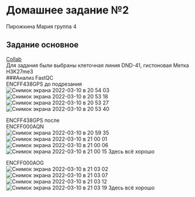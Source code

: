 # Домашнее задание №2
Пирожкина Мария группа 4

## Задание основное
[Collab](https://colab.research.google.com/drive/10IPYai5ftrE648XTtJP4mKO1mm-EvBOv?usp=sharing) <br>
Для задания были выбраны клеточная линия DND-41, гистоновая Метка H3K27me3 <br>
###Анализ FastQC <br>
ENCFF438GPS до подрезания<br>
![Снимок экрана 2022-03-10 в 20 54 03](https://user-images.githubusercontent.com/34075090/157725857-e86b532a-8616-48fb-a9fa-227aae57a248.png)
![Снимок экрана 2022-03-10 в 20 53 18](https://user-images.githubusercontent.com/34075090/157725868-bb01ff23-4a09-4ebe-b822-224b60703f6b.png)
![Снимок экрана 2022-03-10 в 20 53 27](https://user-images.githubusercontent.com/34075090/157725867-1b07d47a-2de3-4f88-8853-a5c71bae2b9c.png)
![Снимок экрана 2022-03-10 в 20 53 40](https://user-images.githubusercontent.com/34075090/157725865-9293175c-bea5-4fbe-81f8-78a4bf41e7cd.png)

ENCFF438GPS после <br>
ENCFF000AQN <br>
![Снимок экрана 2022-03-10 в 20 59 35](https://user-images.githubusercontent.com/34075090/157726149-f8c2e0d3-0110-4c1a-84e4-0008e5446689.png)
![Снимок экрана 2022-03-10 в 21 00 01](https://user-images.githubusercontent.com/34075090/157726139-bcb6e516-3be0-4735-8580-d0bb0203ca9a.png)
![Снимок экрана 2022-03-10 в 21 00 06](https://user-images.githubusercontent.com/34075090/157726144-1f70b353-8229-4978-a2f4-f3a31263d494.png)
![Снимок экрана 2022-03-10 в 21 00 15](https://user-images.githubusercontent.com/34075090/157726151-afd9c40f-2f63-4d01-b8dc-b8ba6678d959.png)
 Здесь всё хорошо <br>
 
ENCFF000AOG <br>
![Снимок экрана 2022-03-10 в 21 03 02](https://user-images.githubusercontent.com/34075090/157726742-a117e3fe-3bf7-4958-8eee-75f1ec316710.png)
![Снимок экрана 2022-03-10 в 21 03 07](https://user-images.githubusercontent.com/34075090/157726748-f48018de-0c62-464f-a1dd-92374813c302.png)
![Снимок экрана 2022-03-10 в 21 03 12](https://user-images.githubusercontent.com/34075090/157726749-359043ae-3e5b-4aa9-9f76-273f9b1d3fbb.png)
![Снимок экрана 2022-03-10 в 21 03 19](https://user-images.githubusercontent.com/34075090/157726751-88063826-3970-4edf-ae78-992c8d36e5c0.png)
Здесь всё хорошо <br>
